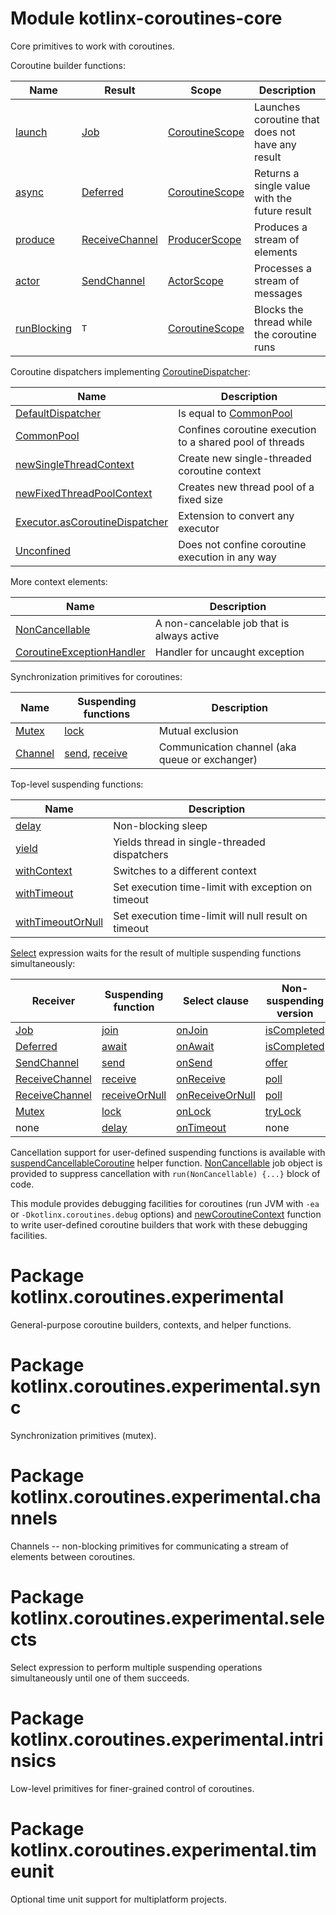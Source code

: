 # Module kotlinx-coroutines-core

Core primitives to work with coroutines.

Coroutine builder functions:

| **Name**      | **Result**    | **Scope**        | **Description**
| ------------- | ------------- | ---------------- | ---------------
| [launch]      | [Job]         | [CoroutineScope] | Launches coroutine that does not have any result 
| [async]       | [Deferred]    | [CoroutineScope] | Returns a single value with the future result
| [produce][kotlinx.coroutines.experimental.channels.produce]     | [ReceiveChannel][kotlinx.coroutines.experimental.channels.ReceiveChannel] | [ProducerScope][kotlinx.coroutines.experimental.channels.ProducerScope]  | Produces a stream of elements
| [actor][kotlinx.coroutines.experimental.channels.actor]     | [SendChannel][kotlinx.coroutines.experimental.channels.SendChannel] | [ActorScope][kotlinx.coroutines.experimental.channels.ActorScope]  | Processes a stream of messages
| [runBlocking] | `T`           | [CoroutineScope] | Blocks the thread while the coroutine runs

Coroutine dispatchers implementing [CoroutineDispatcher]:
 
| **Name**                    | **Description**
| --------------------------- | ---------------
| [DefaultDispatcher]         | Is equal to [CommonPool]
| [CommonPool]                | Confines coroutine execution to a shared pool of threads
| [newSingleThreadContext]    | Create new single-threaded coroutine context
| [newFixedThreadPoolContext] | Creates new thread pool of a fixed size 
| [Executor.asCoroutineDispatcher][java.util.concurrent.Executor.asCoroutineDispatcher] | Extension to convert any executor
| [Unconfined]                | Does not confine coroutine execution in any way

More context elements:

| **Name**                    | **Description**
| --------------------------- | ---------------
| [NonCancellable]            | A non-cancelable job that is always active
| [CoroutineExceptionHandler] | Handler for uncaught exception

Synchronization primitives for coroutines:

| **Name**   | **Suspending functions**                                    | **Description**
| ---------- | ----------------------------------------------------------- | ---------------
| [Mutex][kotlinx.coroutines.experimental.sync.Mutex]          | [lock][kotlinx.coroutines.experimental.sync.Mutex.lock]                                          | Mutual exclusion 
| [Channel][kotlinx.coroutines.experimental.channels.Channel]  | [send][kotlinx.coroutines.experimental.channels.SendChannel.send], [receive][kotlinx.coroutines.experimental.channels.ReceiveChannel.receive] | Communication channel (aka queue or exchanger)

Top-level suspending functions:

| **Name**            | **Description**
| ------------------- | ---------------
| [delay]             | Non-blocking sleep
| [yield]             | Yields thread in single-threaded dispatchers
| [withContext]       | Switches to a different context
| [withTimeout]       | Set execution time-limit with exception on timeout 
| [withTimeoutOrNull] | Set execution time-limit will null result on timeout

[Select][kotlinx.coroutines.experimental.selects.select] expression waits for the result of multiple suspending functions simultaneously:

| **Receiver**     | **Suspending function**                       | **Select clause**                                | **Non-suspending version**
| ---------------- | --------------------------------------------- | ------------------------------------------------ | --------------------------
| [Job]            | [join][Job.join]                              | [onJoin][Job.onJoin]                   | [isCompleted][Job.isCompleted]
| [Deferred]       | [await][Deferred.await]                       | [onAwait][Deferred.onAwait]                 | [isCompleted][Job.isCompleted]
| [SendChannel][kotlinx.coroutines.experimental.channels.SendChannel]    | [send][kotlinx.coroutines.experimental.channels.SendChannel.send]                      | [onSend][kotlinx.coroutines.experimental.channels.SendChannel.onSend]                   | [offer][kotlinx.coroutines.experimental.channels.SendChannel.offer]
| [ReceiveChannel][kotlinx.coroutines.experimental.channels.ReceiveChannel] | [receive][kotlinx.coroutines.experimental.channels.ReceiveChannel.receive]             | [onReceive][kotlinx.coroutines.experimental.channels.ReceiveChannel.onReceive]             | [poll][kotlinx.coroutines.experimental.channels.ReceiveChannel.poll]
| [ReceiveChannel][kotlinx.coroutines.experimental.channels.ReceiveChannel] | [receiveOrNull][kotlinx.coroutines.experimental.channels.ReceiveChannel.receiveOrNull] | [onReceiveOrNull][kotlinx.coroutines.experimental.channels.ReceiveChannel.onReceiveOrNull] | [poll][kotlinx.coroutines.experimental.channels.ReceiveChannel.poll]
| [Mutex][kotlinx.coroutines.experimental.sync.Mutex]          | [lock][kotlinx.coroutines.experimental.sync.Mutex.lock]                            | [onLock][kotlinx.coroutines.experimental.sync.Mutex.onLock]                   | [tryLock][kotlinx.coroutines.experimental.sync.Mutex.tryLock]
| none            | [delay]                                        | [onTimeout][kotlinx.coroutines.experimental.selects.SelectBuilder.onTimeout]                   | none

Cancellation support for user-defined suspending functions is available with [suspendCancellableCoroutine]
helper function. [NonCancellable] job object is provided to suppress cancellation with 
`run(NonCancellable) {...}` block of code.

This module provides debugging facilities for coroutines (run JVM with `-ea` or `-Dkotlinx.coroutines.debug` options) 
and [newCoroutineContext] function to write user-defined coroutine builders that work with these
debugging facilities.

# Package kotlinx.coroutines.experimental

General-purpose coroutine builders, contexts, and helper functions.

# Package kotlinx.coroutines.experimental.sync

Synchronization primitives (mutex).

# Package kotlinx.coroutines.experimental.channels

Channels -- non-blocking primitives for communicating a stream of elements between coroutines.

# Package kotlinx.coroutines.experimental.selects

Select expression to perform multiple suspending operations simultaneously until one of them succeeds.

# Package kotlinx.coroutines.experimental.intrinsics

Low-level primitives for finer-grained control of coroutines.

# Package kotlinx.coroutines.experimental.timeunit

Optional time unit support for multiplatform projects.

<!--- MODULE kotlinx-coroutines-core -->
<!--- INDEX kotlinx.coroutines.experimental -->
[launch]: https://kotlin.github.io/kotlinx.coroutines/kotlinx-coroutines-core/kotlinx.coroutines.experimental/launch.html
[Job]: https://kotlin.github.io/kotlinx.coroutines/kotlinx-coroutines-core/kotlinx.coroutines.experimental/-job/index.html
[CoroutineScope]: https://kotlin.github.io/kotlinx.coroutines/kotlinx-coroutines-core/kotlinx.coroutines.experimental/-coroutine-scope/index.html
[async]: https://kotlin.github.io/kotlinx.coroutines/kotlinx-coroutines-core/kotlinx.coroutines.experimental/async.html
[Deferred]: https://kotlin.github.io/kotlinx.coroutines/kotlinx-coroutines-core/kotlinx.coroutines.experimental/-deferred/index.html
[runBlocking]: https://kotlin.github.io/kotlinx.coroutines/kotlinx-coroutines-core/kotlinx.coroutines.experimental/run-blocking.html
[CoroutineDispatcher]: https://kotlin.github.io/kotlinx.coroutines/kotlinx-coroutines-core/kotlinx.coroutines.experimental/-coroutine-dispatcher/index.html
[DefaultDispatcher]: https://kotlin.github.io/kotlinx.coroutines/kotlinx-coroutines-core/kotlinx.coroutines.experimental/-default-dispatcher.html
[CommonPool]: https://kotlin.github.io/kotlinx.coroutines/kotlinx-coroutines-core/kotlinx.coroutines.experimental/-common-pool/index.html
[newSingleThreadContext]: https://kotlin.github.io/kotlinx.coroutines/kotlinx-coroutines-core/kotlinx.coroutines.experimental/new-single-thread-context.html
[newFixedThreadPoolContext]: https://kotlin.github.io/kotlinx.coroutines/kotlinx-coroutines-core/kotlinx.coroutines.experimental/new-fixed-thread-pool-context.html
[java.util.concurrent.Executor.asCoroutineDispatcher]: https://kotlin.github.io/kotlinx.coroutines/kotlinx-coroutines-core/kotlinx.coroutines.experimental/java.util.concurrent.-executor/as-coroutine-dispatcher.html
[Unconfined]: https://kotlin.github.io/kotlinx.coroutines/kotlinx-coroutines-core/kotlinx.coroutines.experimental/-unconfined/index.html
[NonCancellable]: https://kotlin.github.io/kotlinx.coroutines/kotlinx-coroutines-core/kotlinx.coroutines.experimental/-non-cancellable/index.html
[CoroutineExceptionHandler]: https://kotlin.github.io/kotlinx.coroutines/kotlinx-coroutines-core/kotlinx.coroutines.experimental/-coroutine-exception-handler/index.html
[delay]: https://kotlin.github.io/kotlinx.coroutines/kotlinx-coroutines-core/kotlinx.coroutines.experimental/delay.html
[yield]: https://kotlin.github.io/kotlinx.coroutines/kotlinx-coroutines-core/kotlinx.coroutines.experimental/yield.html
[withContext]: https://kotlin.github.io/kotlinx.coroutines/kotlinx-coroutines-core/kotlinx.coroutines.experimental/with-context.html
[withTimeout]: https://kotlin.github.io/kotlinx.coroutines/kotlinx-coroutines-core/kotlinx.coroutines.experimental/with-timeout.html
[withTimeoutOrNull]: https://kotlin.github.io/kotlinx.coroutines/kotlinx-coroutines-core/kotlinx.coroutines.experimental/with-timeout-or-null.html
[Job.join]: https://kotlin.github.io/kotlinx.coroutines/kotlinx-coroutines-core/kotlinx.coroutines.experimental/-job/join.html
[Job.onJoin]: https://kotlin.github.io/kotlinx.coroutines/kotlinx-coroutines-core/kotlinx.coroutines.experimental/-job/on-join.html
[Job.isCompleted]: https://kotlin.github.io/kotlinx.coroutines/kotlinx-coroutines-core/kotlinx.coroutines.experimental/-job/is-completed.html
[Deferred.await]: https://kotlin.github.io/kotlinx.coroutines/kotlinx-coroutines-core/kotlinx.coroutines.experimental/-deferred/await.html
[Deferred.onAwait]: https://kotlin.github.io/kotlinx.coroutines/kotlinx-coroutines-core/kotlinx.coroutines.experimental/-deferred/on-await.html
[suspendCancellableCoroutine]: https://kotlin.github.io/kotlinx.coroutines/kotlinx-coroutines-core/kotlinx.coroutines.experimental/suspend-cancellable-coroutine.html
[newCoroutineContext]: https://kotlin.github.io/kotlinx.coroutines/kotlinx-coroutines-core/kotlinx.coroutines.experimental/new-coroutine-context.html
<!--- INDEX kotlinx.coroutines.experimental.sync -->
[kotlinx.coroutines.experimental.sync.Mutex]: https://kotlin.github.io/kotlinx.coroutines/kotlinx-coroutines-core/kotlinx.coroutines.experimental.sync/-mutex/index.html
[kotlinx.coroutines.experimental.sync.Mutex.lock]: https://kotlin.github.io/kotlinx.coroutines/kotlinx-coroutines-core/kotlinx.coroutines.experimental.sync/-mutex/lock.html
[kotlinx.coroutines.experimental.sync.Mutex.onLock]: https://kotlin.github.io/kotlinx.coroutines/kotlinx-coroutines-core/kotlinx.coroutines.experimental.sync/-mutex/on-lock.html
[kotlinx.coroutines.experimental.sync.Mutex.tryLock]: https://kotlin.github.io/kotlinx.coroutines/kotlinx-coroutines-core/kotlinx.coroutines.experimental.sync/-mutex/try-lock.html
<!--- c kotlinx.coroutines.experimental.channels -->
[kotlinx.coroutines.experimental.channels.produce]: https://kotlin.github.io/kotlinx.coroutines/kotlinx-coroutines-core/kotlinx.coroutines.experimental.channels/produce.html
[kotlinx.coroutines.experimental.channels.ReceiveChannel]: https://kotlin.github.io/kotlinx.coroutines/kotlinx-coroutines-core/kotlinx.coroutines.experimental.channels/-receive-channel/index.html
[kotlinx.coroutines.experimental.channels.ProducerScope]: https://kotlin.github.io/kotlinx.coroutines/kotlinx-coroutines-core/kotlinx.coroutines.experimental.channels/-producer-scope/index.html
[kotlinx.coroutines.experimental.channels.actor]: https://kotlin.github.io/kotlinx.coroutines/kotlinx-coroutines-core/kotlinx.coroutines.experimental.channels/actor.html
[kotlinx.coroutines.experimental.channels.SendChannel]: https://kotlin.github.io/kotlinx.coroutines/kotlinx-coroutines-core/kotlinx.coroutines.experimental.channels/-send-channel/index.html
[kotlinx.coroutines.experimental.channels.ActorScope]: https://kotlin.github.io/kotlinx.coroutines/kotlinx-coroutines-core/kotlinx.coroutines.experimental.channels/-actor-scope/index.html
[kotlinx.coroutines.experimental.channels.Channel]: https://kotlin.github.io/kotlinx.coroutines/kotlinx-coroutines-core/kotlinx.coroutines.experimental.channels/-channel/index.html
[kotlinx.coroutines.experimental.channels.SendChannel.send]: https://kotlin.github.io/kotlinx.coroutines/kotlinx-coroutines-core/kotlinx.coroutines.experimental.channels/-send-channel/send.html
[kotlinx.coroutines.experimental.channels.ReceiveChannel.receive]: https://kotlin.github.io/kotlinx.coroutines/kotlinx-coroutines-core/kotlinx.coroutines.experimental.channels/-receive-channel/receive.html
[kotlinx.coroutines.experimental.channels.SendChannel.onSend]: https://kotlin.github.io/kotlinx.coroutines/kotlinx-coroutines-core/kotlinx.coroutines.experimental.channels/-send-channel/on-send.html
[kotlinx.coroutines.experimental.channels.SendChannel.offer]: https://kotlin.github.io/kotlinx.coroutines/kotlinx-coroutines-core/kotlinx.coroutines.experimental.channels/-send-channel/offer.html
[kotlinx.coroutines.experimental.channels.ReceiveChannel.onReceive]: https://kotlin.github.io/kotlinx.coroutines/kotlinx-coroutines-core/kotlinx.coroutines.experimental.channels/-receive-channel/on-receive.html
[kotlinx.coroutines.experimental.channels.ReceiveChannel.poll]: https://kotlin.github.io/kotlinx.coroutines/kotlinx-coroutines-core/kotlinx.coroutines.experimental.channels/-receive-channel/poll.html
[kotlinx.coroutines.experimental.channels.ReceiveChannel.receiveOrNull]: https://kotlin.github.io/kotlinx.coroutines/kotlinx-coroutines-core/kotlinx.coroutines.experimental.channels/-receive-channel/receive-or-null.html
[kotlinx.coroutines.experimental.channels.ReceiveChannel.onReceiveOrNull]: https://kotlin.github.io/kotlinx.coroutines/kotlinx-coroutines-core/kotlinx.coroutines.experimental.channels/-receive-channel/on-receive-or-null.html
<!--- INDEX kotlinx.coroutines.experimental.selects -->
[kotlinx.coroutines.experimental.selects.select]: https://kotlin.github.io/kotlinx.coroutines/kotlinx-coroutines-core/kotlinx.coroutines.experimental.selects/select.html
[kotlinx.coroutines.experimental.selects.SelectBuilder.onTimeout]: https://kotlin.github.io/kotlinx.coroutines/kotlinx-coroutines-core/kotlinx.coroutines.experimental.selects/-select-builder/on-timeout.html
<!--- END -->
